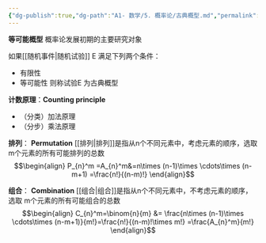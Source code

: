 ```yaml
---
{"dg-publish":true,"dg-path":"A1- 数学/5. 概率论/古典概型.md","permalink":"/A1- 数学/5. 概率论/古典概型/","dgPassFrontmatter":true,"noteIcon":"","created":"2024-05-21T15:20:28.000+08:00","updated":"2025-06-30T23:33:30.155+08:00"}
---
```


**等可能概型**
概率论发展初期的主要研究对象

如果[[随机事件\|随机试验]] E 满足下列两个条件：
- 有限性
- 等可能性
则称试验E 为古典概型

**计数原理**：**Counting principle**
- （分类）加法原理
- （分步）乘法原理

**排列**：  **Permutation**
[[排列\|排列]]是指从n个不同元素中，考虑元素的顺序，选取 m个元素的所有可能排列的总数
$$\begin{align}
P_{n}^m =A_{n}^m&=n\times (n-1)\times \cdots\times (n-m+1) =\frac{n!}{(n-m)!}
\end{align}$$

**组合**：  **Combination**
[[组合\|组合]]是指从n个不同元素中，不考虑元素的顺序，选取 m个元素的所有可能组合的总数
$$\begin{align}
C_{n}^m=\binom{n}{m} &= \frac{n\times (n-1)\times \cdots\times (n-m+1)}{m!}=\frac{n!}{(n-m)!\times m!} =\frac{A_{n}^m}{m!}
\end{align}$$

